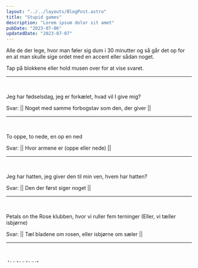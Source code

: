 ```yaml
---
layout: "../../layouts/BlogPost.astro"
title: "Stupid games"
description: "Lorem ipsum dolor sit amet"
pubDate: "2023-07-06"
updatedDate: "2023-07-07"
---
```


Alle de der lege, hvor man føler sig dum i 30 minutter og så går det op for en
at man skulle sige ordet med en accent eller sådan noget.

Tap på blokkene eller hold musen over for at vise svaret.

---

<br>

Jeg har fødselsdag, jeg er forkælet, hvad vil I give mig?

Svar: || Noget med samme forbogstav som den, der giver ||

---

<br>

To oppe, to nede, en op en ned

Svar: || Hvor armene er (oppe eller nede) ||

---

<br>

Jeg har hatten, jeg giver den til min ven, hvem har hatten?

Svar: || Den der først siger noget ||

---

<br>

Petals on the Rose klubben, hvor vi ruller fem terninger
(Eller, vi tæller isbjørne)

Svar: || Tæl bladene om rosen, eller isbjørne om sæler ||

---

<br>

Jeg tog toget

Svar: || fra X til øh Y (eller fra, øh, X til Y) ||

---

<br>

Jeg skal på ferie, hvad skal jeg pakke?

Svar: || Det er en kæde med overlap af bogstaver, ligesom Rejsetaske-ebog-gætoggrimasser-radio-ost... ||

---

<br>

Jeg har en X, jeg kaster den. Rammer den?

Svar: || Hvis den har lydene M, B eller P (læberne rører hinanden), så ja, ellers nej ||

---

<br>
